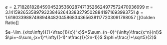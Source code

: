 $e=2.7182818284590452353602874713526624977572470936999$
$\pi=3.1415926535897932384626433832795028841971693993751$
$\phi=1.6180339887498948482045868343656381177203091798057$ [[Golden Ratio]]

$e=\lim_{x\to\infty}{(1+\frac{1}{x})^x}$=$\sum_{n=0}^{\infty}\frac{x^n}{n!}$
$\pi=-4\sum_{x=1}^\infty{(-1)^n\frac{1}{2n-1}}$
$\phi=\frac{1+\sqrt5}{2}$
